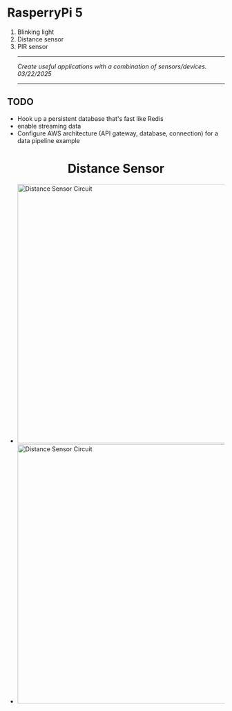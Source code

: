 # RasperryPi 5  

1. Blinking light
2. Distance sensor
3. PIR sensor
   <hr>
   <em>Create useful applications with a combination of sensors/devices. 03/22/2025</em>
   <hr>
## TODO
- Hook up a persistent database that's fast like Redis
- enable streaming data
- Configure AWS architecture (API gateway, database, connection) for a data pipeline example
  
<h1 align="center"> Distance Sensor </h1>

<ul>
   <li><img src="https://github.com/user-attachments/assets/2b2ebb61-2ad6-4d83-ab48-fb99b9b28496" alt="Distance Sensor Circuit" width="500" height="600"></li>
   <li><img src="photos/distance_sensor.jpg" alt="Distance Sensor Circuit" width="500" height="600"></li>
</ul>
